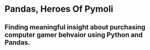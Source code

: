 # Pandas, Heroes Of Pymoli

## Finding meaningful insight about purchasing computer gamer  behvaior  using Python and  Pandas.





